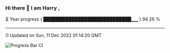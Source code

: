 ### Hi there 👋 I am Harry , 

⏳ Year progress { ████████████████████████████▁▁ } 94.26 %

---

⏰ Updated on Sun, 11 Dec 2022 01:14:20 GMT

![Progress Bar CI](https://github.com/duykhang68/duykhang68/workflows/Progress%20Bar%20CI/badge.svg)
